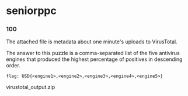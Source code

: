# seniorppc
### 100
The attached file is metadata about one minute's uploads to VirusTotal.

The answer to this puzzle is a comma-separated list of the five antivirus engines that produced the highest percentage of positives in descending order.

`flag: USD{<engine1>,<engine2>,<engine3>,<engine4>,<engine5>}`

virustotal_output.zip
